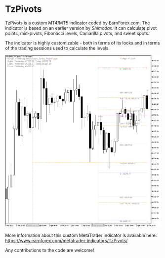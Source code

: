 # TzPivots

TzPivots is a custom MT4/MT5 indicator coded by EarnForex.com. The indicator is based on an earlier version by _Shimodax_. It can calculate pivot points, mid-pivots, Fibonacci levels, Camarilla pivots, and sweet spots.

The indicator is highly customizable - both in terms of its looks and in terms of the trading sessions used to calculate the levels.

![Traders Dynamic Index with multi-timeframe display of the H4 period over an H1 chart](https://github.com/EarnForex/TzPivots/blob/main/README_Images/tzpivots-pivots-fibo-high-low-close-labels.png)

More information about this custom MetaTrader indicator is available here: https://www.earnforex.com/metatrader-indicators/TzPivots/

Any contributions to the code are welcome!
